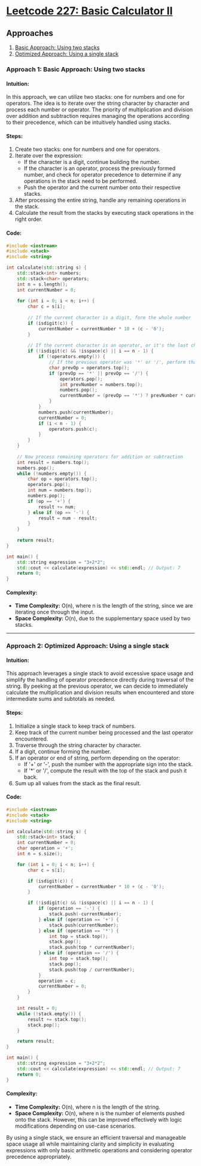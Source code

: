 # [Leetcode 227: Basic Calculator II](https://leetcode.com/problems/basic-calculator-ii/)

## Approaches

1. [Basic Approach: Using two stacks](#approach-1-basic-approach-using-two-stacks)
2. [Optimized Approach: Using a single stack](#approach-2-optimized-approach-using-a-single-stack)

### Approach 1: Basic Approach: Using two stacks

#### Intuition:
In this approach, we can utilize two stacks: one for numbers and one for operators. The idea is to iterate over the string character by character and process each number or operator. The priority of multiplication and division over addition and subtraction requires managing the operations according to their precedence, which can be intuitively handled using stacks.

#### Steps:
1. Create two stacks: one for numbers and one for operators.
2. Iterate over the expression:
   - If the character is a digit, continue building the number.
   - If the character is an operator, process the previously formed number, and check for operator precedence to determine if any operations in the stack need to be performed.
   - Push the operator and the current number onto their respective stacks.
3. After processing the entire string, handle any remaining operations in the stack.
4. Calculate the result from the stacks by executing stack operations in the right order.

#### Code:

```cpp
#include <iostream>
#include <stack>
#include <string>

int calculate(std::string s) {
    std::stack<int> numbers;
    std::stack<char> operators;
    int n = s.length();
    int currentNumber = 0;
    
    for (int i = 0; i < n; i++) {
        char c = s[i];
        
        // If the current character is a digit, form the whole number
        if (isdigit(c)) {
            currentNumber = currentNumber * 10 + (c - '0');
        }
        
        // If the current character is an operator, or it's the last character
        if (!isdigit(c) && !isspace(c) || i == n - 1) {
            if (!operators.empty()) {
                // If the previous operator was '*' or '/', perform that operation
                char prevOp = operators.top();
                if (prevOp == '*' || prevOp == '/') {
                    operators.pop();
                    int prevNumber = numbers.top();
                    numbers.pop();
                    currentNumber = (prevOp == '*') ? prevNumber * currentNumber : prevNumber / currentNumber;
                }
            }
            numbers.push(currentNumber);
            currentNumber = 0;
            if (i < n - 1) {
                operators.push(c);
            }
        }
    }
    
    // Now process remaining operators for addition or subtraction
    int result = numbers.top();
    numbers.pop();
    while (!numbers.empty()) {
        char op = operators.top();
        operators.pop();
        int num = numbers.top();
        numbers.pop();
        if (op == '+') {
            result += num;
        } else if (op == '-') {
            result = num - result;
        }
    }
    
    return result;
}

int main() {
    std::string expression = "3+2*2";
    std::cout << calculate(expression) << std::endl; // Output: 7
    return 0;
}
```

#### Complexity:
- **Time Complexity:** O(n), where n is the length of the string, since we are iterating once through the input.
- **Space Complexity:** O(n), due to the supplementary space used by two stacks.

---

### Approach 2: Optimized Approach: Using a single stack

#### Intuition:
This approach leverages a single stack to avoid excessive space usage and simplify the handling of operator precedence directly during traversal of the string. By peeking at the previous operator, we can decide to immediately calculate the multiplication and division results when encountered and store intermediate sums and subtotals as needed.

#### Steps:
1. Initialize a single stack to keep track of numbers.
2. Keep track of the current number being processed and the last operator encountered.
3. Traverse through the string character by character.
4. If a digit, continue forming the number.
5. If an operator or end of string, perform depending on the operator:
   - If '+' or '-', push the number with the appropriate sign into the stack.
   - If '*' or '/', compute the result with the top of the stack and push it back.
6. Sum up all values from the stack as the final result.

#### Code:

```cpp
#include <iostream>
#include <stack>
#include <string>

int calculate(std::string s) {
    std::stack<int> stack;
    int currentNumber = 0;
    char operation = '+';
    int n = s.size();

    for (int i = 0; i < n; i++) {
        char c = s[i];

        if (isdigit(c)) {
            currentNumber = currentNumber * 10 + (c - '0');
        }

        if (!isdigit(c) && !isspace(c) || i == n - 1) {
            if (operation == '-') {
                stack.push(-currentNumber);
            } else if (operation == '+') {
                stack.push(currentNumber);
            } else if (operation == '*') {
                int top = stack.top();
                stack.pop();
                stack.push(top * currentNumber);
            } else if (operation == '/') {
                int top = stack.top();
                stack.pop();
                stack.push(top / currentNumber);
            }
            operation = c;
            currentNumber = 0;
        }
    }

    int result = 0;
    while (!stack.empty()) {
        result += stack.top();
        stack.pop();
    }

    return result;
}

int main() {
    std::string expression = "3+2*2";
    std::cout << calculate(expression) << std::endl; // Output: 7
    return 0;
}
```

#### Complexity:
- **Time Complexity:** O(n), where n is the length of the string.
- **Space Complexity:** O(n), where n is the number of elements pushed onto the stack. However, this can be improved effectively with logic modifications depending on use-case scenarios. 

By using a single stack, we ensure an efficient traversal and manageable space usage all while maintaining clarity and simplicity in evaluating expressions with only basic arithmetic operations and considering operator precedence appropriately.


